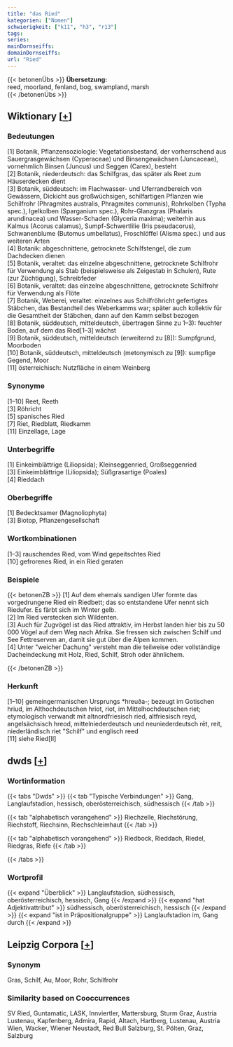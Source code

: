 ```yaml
---
title: "das Ried"
kategorien: ["Nomen"]
schwierigkeit: ["k11", "h3", "r13"]
tags:
series:
mainDornseiffs:
domainDornseiffs:
url: "Ried"
---
```


{{< betonenÜbs >}}
**Übersetzung:**  
reed, moorland, fenland, bog, swampland, marsh  
{{< /betonenÜbs >}}

## Wiktionary [[+](https://de.wiktionary.org/wiki/Ried)]

### Bedeutungen
[1] Botanik, Pflanzensoziologie: Vegetationsbestand, der vorherrschend aus Sauergrasgewächsen (Cyperaceae) und Binsengewächsen (Juncaceae), vornehmlich Binsen (Juncus) und Seggen (Carex), besteht  
[2] Botanik, niederdeutsch: das Schilfgras, das später als Reet zum Häuserdecken dient  
[3] Botanik, süddeutsch: im Flachwasser- und Uferrandbereich von Gewässern, Dickicht aus großwüchsigen, schilfartigen Pflanzen wie Schilfrohr (Phragmites australis, Phragmites communis), Rohrkolben (Typha spec.), Igelkolben (Sparganium spec.), Rohr-Glanzgras (Phalaris arundinacea) und Wasser-Schaden (Glyceria maxima); weiterhin aus Kalmus (Acorus calamus), Sumpf-Schwertlilie (Iris pseudacorus), Schwanenblume (Butomus umbellatus), Froschlöffel (Alisma spec.) und aus weiteren Arten  
[4] Botanik: abgeschnittene, getrocknete Schilfstengel, die zum Dachdecken dienen  
[5] Botanik, veraltet: das einzelne abgeschnittene, getrocknete Schilfrohr für Verwendung als Stab (beispielsweise als Zeigestab in Schulen), Rute (zur Züchtigung), Schreibfeder  
[6] Botanik, veraltet: das einzelne abgeschnittene, getrocknete Schilfrohr für Verwendung als Flöte  
[7] Botanik, Weberei, veraltet: einzelnes aus Schilfröhricht gefertigtes Stäbchen, das Bestandteil des Weberkamms war; später auch kollektiv für die Gesamtheit der Stäbchen, dann auf den Kamm selbst bezogen  
[8] Botanik, süddeutsch, mitteldeutsch, übertragen Sinne zu 1–3): feuchter Boden, auf dem das Ried[1–3] wächst  
[9] Botanik, süddeutsch, mitteldeutsch (erweiternd zu [8]): Sumpfgrund, Moorboden  
[10] Botanik, süddeutsch, mitteldeutsch (metonymisch zu [9]): sumpfige Gegend, Moor  
[11] österreichisch: Nutzfläche in einem Weinberg  

### Synonyme
[1–10] Reet, Reeth  
[3] Röhricht  
[5] spanisches Ried  
[7] Riet, Riedblatt, Riedkamm  
[11] Einzellage, Lage  

### Unterbegriffe
[1] Einkeimblättrige (Liliopsida); Kleinseggenried, Großseggenried  
[3] Einkeimblättrige (Liliopsida); Süßgrasartige (Poales)  
[4] Rieddach  

### Oberbegriffe
[1] Bedecktsamer (Magnoliophyta)  
[3] Biotop, Pflanzengesellschaft  

### Wortkombinationen
[1–3] rauschendes Ried, vom Wind gepeitschtes Ried  
[10] gefrorenes Ried, in ein Ried geraten  

### Beispiele
{{< betonenZB >}}
[1] Auf dem ehemals sandigen Ufer formte das vorgedrungene Ried ein Riedbett; das so entstandene Ufer nennt sich Riedufer. Es färbt sich im Winter gelb.  
[2] Im Ried verstecken sich Wildenten.  
[3] Auch für Zugvögel ist das Ried attraktiv, im Herbst landen hier bis zu 50 000 Vögel auf dem Weg nach Afrika. Sie fressen sich zwischen Schilf und See Fettreserven an, damit sie gut über die Alpen kommen.  
[4] Unter "weicher Dachung" versteht man die teilweise oder vollständige Dacheindeckung mit Holz, Ried, Schilf, Stroh oder ähnlichem.  

{{< /betonenZB >}}
### Herkunft
[1–10] gemeingermanischen Ursprungs *hreuða-; bezeugt im Gotischen hriud, im Althochdeutschen hriot, riot, im Mittelhochdeutschen riet; etymologisch verwandt mit altnordfriesisch ried, altfriesisch reyd, angelsächsisch hreod, mittelniederdeutsch und neuniederdeutsch rēt, reit, niederländisch riet "Schilf" und englisch reed  
[11] siehe Ried[II]  



## dwds [[+](https://www.dwds.de/wb/Ried)]

### Wortinformation
{{< tabs "Dwds" >}}
{{< tab "Typische Verbindungen" >}}
Gang, Langlaufstadion, hessisch, oberösterreichisch, südhessisch
{{< /tab >}}

{{< tab "alphabetisch vorangehend" >}}
Riechzelle, Riechstörung, Riechstoff, Riechsinn, Riechschleimhaut
{{< /tab >}}

{{< tab "alphabetisch vorangehend" >}}
Riedbock, Rieddach, Riedel, Riedgras, Riefe
{{< /tab >}}

{{< /tabs >}}

### Wortprofil
{{< expand "Überblick" >}} Langlaufstadion, südhessisch, oberösterreichisch, hessisch, Gang {{< /expand >}}
{{< expand "hat Adjektivattribut" >}} südhessisch, oberösterreichisch, hessisch {{< /expand >}}
{{< expand "ist in Präpositionalgruppe" >}} Langlaufstadion im, Gang durch {{< /expand >}}

## Leipzig Corpora [[+](https://corpora.uni-leipzig.de/en/res?word=Ried&corpusId=deu_newscrawl-public_2018)]


### Synonym
Gras, Schilf, Au, Moor, Rohr, Schilfrohr


### Similarity based on Cooccurrences
SV Ried, Guntamatic, LASK, Innviertler, Mattersburg, Sturm Graz, Austria Lustenau, Kapfenberg, Admira, Rapid, Altach, Hartberg, Lustenau, Austria Wien, Wacker, Wiener Neustadt, Red Bull Salzburg, St. Pölten, Graz, Salzburg

